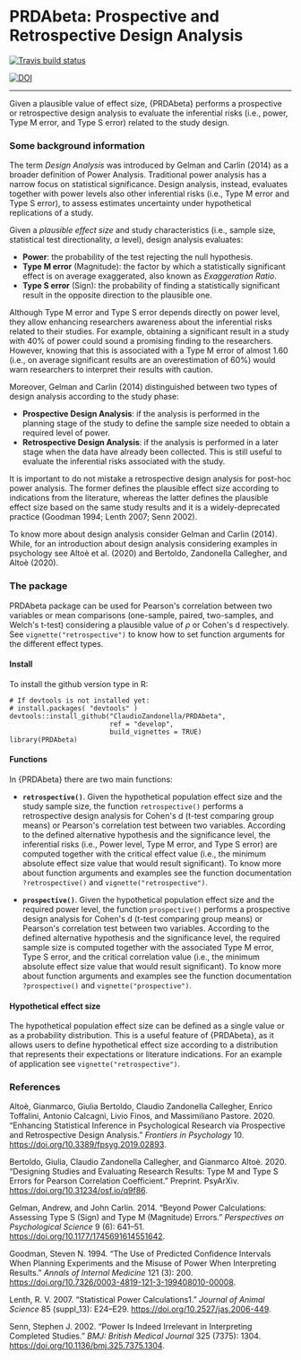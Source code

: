 # PRDAbeta: Prospective and Retrospective Design Analysis

<!-- badges: start -->
[![Travis build status](https://travis-ci.org/ClaudioZandonella/PRDA_beta.svg?branch=develop)](https://travis-ci.org/ClaudioZandonella/PRDA_beta)
<!-- badges: end -->

[![DOI](https://zenodo.org/badge/DOI/10.5281/zenodo.3630733.svg)](https://doi.org/10.5281/zenodo.3630733)
<hr>


Given a plausible value of effect size, {PRDAbeta} performs a prospective or retrospective design analysis to evaluate the inferential risks (i.e., power, Type M error, and Type S error) related to the study design.

### Some background information

The term *Design Analysis* was introduced by Gelman and Carlin (2014) as a broader definition of Power Analysis. Traditional power analysis has a narrow focus on statistical significance. Design analysis, instead, evaluates together with power levels also other inferential risks (i.e., Type M error and Type S error), to assess estimates uncertainty under hypothetical replications of a study.

Given a *plausible effect size* and study characteristics (i.e., sample size, statistical test directionality, $\alpha$ level), design analysis evaluates:

- **Power**: the probability of the test rejecting the null hypothesis.
- **Type M error** (Magnitude): the factor by which a statistically significant effect is on average exaggerated, also known as *Exaggeration Ratio*.
- **Type S error** (Sign): the probability of finding a statistically significant result in the opposite direction to the plausible one.

Although Type M error and Type S error depends directly on power level, they allow enhancing researchers awareness about the inferential risks related to their studies. For example, obtaining a  significant result in a study with 40% of power could sound a promising finding to the researchers. However, knowing that this is associated with a Type M error of almost 1.60 (i.e., on average significant results are an overestimation of 60%) would warn researchers to interpret their results with caution.

Moreover, Gelman and Carlin (2014) distinguished between two types of design analysis according to the study phase:

- **Prospective Design Analysis**: if the analysis is performed in the planning stage of the study to define the sample size needed to obtain a required level of power.
- **Retrospective Design Analysis**: if the analysis is performed in a later stage when the data have already been collected. This is still useful to evaluate the inferential risks associated with the study.

It is important to do not mistake a retrospective design analysis for post-hoc power analysis. The former defines the plausible effect size according to indications from the literature, whereas the latter defines the plausible effect size based on the same study results and it is a widely-deprecated practice (Goodman 1994; Lenth 2007; Senn 2002).

To know more about design analysis consider Gelman and Carlin (2014). While, for an introduction about design analysis considering examples in psychology see Altoè et al. (2020) and Bertoldo, Zandonella Callegher, and Altoè (2020).


### The package

PRDAbeta package can be used for Pearson's correlation between two variables or mean comparisons (one-sample, paired, two-samples, and Welch's t-test) considering a plausible value of $\rho$ or Cohen's d respectively. See `vignette("retrospective")` to know how to set function arguments for the different effect types. 

#### Install

To install the github version type in R:

```{r}
# If devtools is not installed yet: 
# install.packages( "devtools" )  
devtools::install_github("ClaudioZandonella/PRDAbeta",
                         ref = "develop",
                         build_vignettes = TRUE)
library(PRDAbeta)

```


#### Functions

In {PRDAbeta} there are two main functions:

- **`retrospective()`**.
Given the hypothetical population effect size and the study sample size, the function `retrospective()` performs a retrospective design analysis for Cohen's d (t-test comparing group means) or Pearson's correlation test between two variables. According to the defined alternative hypothesis and the significance level, the inferential risks (i.e., Power level, Type M error, and Type S error) are computed together with the critical effect value (i.e., the minimum absolute effect size value that would result significant). To know more about function arguments and examples see the function documentation `?retrospective()` and  `vignette("retrospective")`.

- **`prospective()`**.
Given the hypothetical population effect size and the required power level, the function `prospective()` performs a prospective design analysis for Cohen's d (t-test comparing group means) or Pearson's correlation test between two variables. According to the defined alternative hypothesis and the significance level, the required sample size is computed together with the associated Type M error, Type S error, and the critical correlation value (i.e., the minimum absolute effect size value that would result significant).  To know more about function arguments and examples see the function documentation `?prospective()` and `vignette("prospective")`.

#### Hypothetical effect size

The hypothetical population effect size can be defined as a single value or as a probability distribution. This is a useful feature of {PRDAbeta}, as it allows users to define hypothetical effect size according to a distribution that represents their expectations or literature indications. For an example of application see `vignette("retrospective")`.

### References

Altoè, Gianmarco, Giulia Bertoldo, Claudio Zandonella Callegher, Enrico Toffalini, Antonio Calcagnì, Livio Finos, and Massimiliano Pastore. 2020. “Enhancing Statistical Inference in Psychological Research via Prospective and Retrospective Design Analysis.” <em>Frontiers in Psychology</em> 10. <a href="https://doi.org/10.3389/fpsyg.2019.02893">https://doi.org/10.3389/fpsyg.2019.02893</a>.

Bertoldo, Giulia, Claudio Zandonella Callegher, and Gianmarco Altoè. 2020. “Designing Studies and Evaluating Research Results: Type M and Type S Errors for Pearson Correlation Coefficient.” Preprint. PsyArXiv. <a href="https://doi.org/10.31234/osf.io/q9f86">https://doi.org/10.31234/osf.io/q9f86</a>.

Gelman, Andrew, and John Carlin. 2014. “Beyond Power Calculations: Assessing Type S (Sign) and Type M (Magnitude) Errors.” <em>Perspectives on Psychological Science</em> 9 (6): 641–51. <a href="https://doi.org/10.1177/1745691614551642">https://doi.org/10.1177/1745691614551642</a>.</p>

Goodman, Steven N. 1994. “The Use of Predicted Confidence Intervals When Planning Experiments and the Misuse of Power When Interpreting Results.” <em>Annals of Internal Medicine</em> 121 (3): 200. <a href="https://doi.org/10.7326/0003-4819-121-3-199408010-00008">https://doi.org/10.7326/0003-4819-121-3-199408010-00008</a>.

Lenth, R. V. 2007. “Statistical Power Calculations1.” <em>Journal of Animal Science</em> 85 (suppl_13): E24–E29. <a href="https://doi.org/10.2527/jas.2006-449">https://doi.org/10.2527/jas.2006-449</a>.

Senn, Stephen J. 2002. “Power Is Indeed Irrelevant in Interpreting Completed Studies.” <em>BMJ: British Medical Journal</em> 325 (7375): 1304. <a href="https://doi.org/10.1136/bmj.325.7375.1304">https://doi.org/10.1136/bmj.325.7375.1304</a>.

